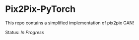 # Pix2Pix-PyTorch
 
This repo contains a simplified implementation of pix2pix GAN! 

Status: *In Progress*
